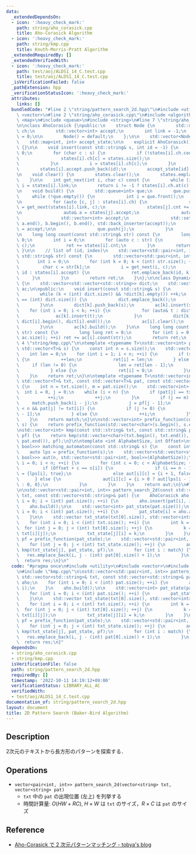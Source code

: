 ```yaml
---
data:
  _extendedDependsOn:
  - icon: ':heavy_check_mark:'
    path: string/aho_corasick.cpp
    title: Aho-Corasick Algorithm
  - icon: ':heavy_check_mark:'
    path: string/kmp.cpp
    title: Knuth-Morris-Pratt Algorithm
  _extendedRequiredBy: []
  _extendedVerifiedWith:
  - icon: ':heavy_check_mark:'
    path: test/aoj/ALDS1_14_C.test.cpp
    title: test/aoj/ALDS1_14_C.test.cpp
  _isVerificationFailed: false
  _pathExtension: hpp
  _verificationStatusIcon: ':heavy_check_mark:'
  attributes:
    links: []
  bundledCode: "#line 2 \"string/pattern_search_2d.hpp\"\n#include <utility>\n#include\
    \ <vector>\n#line 2 \"string/aho_corasick.cpp\"\n#include <algorithm>\n#include\
    \ <map>\n#include <queue>\n#include <string>\n#line 7 \"string/aho_corasick.cpp\"\
    \n\nclass AhoCorasick {\npublic:\n    struct Node {\n        std::map<char, int>\
    \ ch;\n        std::vector<int> accept;\n        int link = -1;\n        int cnt\
    \ = 0;\n\n        Node() = default;\n    };\n\n    std::vector<Node> states;\n\
    \    std::map<int, int> accept_state;\n\n    explicit AhoCorasick() : states(1)\
    \ {}\n\n    void insert(const std::string& s, int id = -1) {\n        int i =\
    \ 0;\n        for (char c : s) {\n            if (!states[i].ch.count(c)) {\n\
    \                states[i].ch[c] = states.size();\n                states.emplace_back();\n\
    \            }\n            i = states[i].ch[c];\n        }\n        ++states[i].cnt;\n\
    \        states[i].accept.push_back(id);\n        accept_state[id] = i;\n    }\n\
    \n    void clear() {\n        states.clear();\n        states.emplace_back();\n\
    \    }\n\n    int get_next(int i, char c) const {\n        while (i != -1 && !states[i].ch.count(c))\
    \ i = states[i].link;\n        return i != -1 ? states[i].ch.at(c) : 0;\n    }\n\
    \n    void build() {\n        std::queue<int> que;\n        que.push(0);\n   \
    \     while (!que.empty()) {\n            int i = que.front();\n            que.pop();\n\
    \n            for (auto [c, j] : states[i].ch) {\n                states[j].link\
    \ = get_next(states[i].link, c);\n                states[j].cnt += states[states[j].link].cnt;\n\
    \n                auto& a = states[j].accept;\n                auto& b = states[states[j].link].accept;\n\
    \                std::vector<int> accept;\n                std::set_union(a.begin(),\
    \ a.end(), b.begin(), b.end(), std::back_inserter(accept));\n                a\
    \ = accept;\n\n                que.push(j);\n            }\n        }\n    }\n\
    \n    long long count(const std::string& str) const {\n        long long ret =\
    \ 0;\n        int i = 0;\n        for (auto c : str) {\n            i = get_next(i,\
    \ c);\n            ret += states[i].cnt;\n        }\n        return ret;\n   \
    \ }\n\n    // list of (id, index)\n    std::vector<std::pair<int, int>> match(const\
    \ std::string& str) const {\n        std::vector<std::pair<int, int>> ret;\n \
    \       int i = 0;\n        for (int k = 0; k < (int) str.size(); ++k) {\n   \
    \         char c = str[k];\n            i = get_next(i, c);\n            for (auto\
    \ id : states[i].accept) {\n                ret.emplace_back(id, k);\n       \
    \     }\n        }\n        return ret;\n    }\n};\n\nclass DynamicAhoCorasick\
    \ {\n    std::vector<std::vector<std::string>> dict;\n    std::vector<AhoCorasick>\
    \ ac;\n\npublic:\n    void insert(const std::string& s) {\n        int k = 0;\n\
    \        while (k < (int) dict.size() && !dict[k].empty()) ++k;\n        if (k\
    \ == (int) dict.size()) {\n            dict.emplace_back();\n            ac.emplace_back();\n\
    \        }\n\n        dict[k].push_back(s);\n        ac[k].insert(s);\n\n    \
    \    for (int i = 0; i < k; ++i) {\n            for (auto& t : dict[i]) {\n  \
    \              ac[k].insert(t);\n            }\n            dict[k].insert(dict[k].end(),\
    \ dict[i].begin(), dict[i].end());\n            ac[i].clear();\n            dict[i].clear();\n\
    \        }\n\n        ac[k].build();\n    }\n\n    long long count(const std::string&\
    \ str) const {\n        long long ret = 0;\n        for (int i = 0; i < (int)\
    \ ac.size(); ++i) ret += ac[i].count(str);\n        return ret;\n    }\n};\n#line\
    \ 4 \"string/kmp.cpp\"\n\ntemplate <typename T>\nstd::vector<int> prefix_function(const\
    \ std::vector<T>& s) {\n    const int n = s.size();\n    std::vector<int> ret(n);\n\
    \    int len = 0;\n    for (int i = 1; i < n; ++i) {\n        if (s[i] == s[len])\
    \ {\n            ++len;\n            ret[i] = len;\n        } else {\n       \
    \     if (len != 0) {\n                len = ret[len - 1];\n                --i;\n\
    \            } else {\n                ret[i] = 0;\n            }\n        }\n\
    \    }\n    return ret;\n}\n\ntemplate <typename T>\nstd::vector<int> kmp(const\
    \ std::vector<T>& txt, const std::vector<T>& pat, const std::vector<int>& pf)\
    \ {\n    int n = txt.size(), m = pat.size();\n    std::vector<int> match;\n  \
    \  int i = 0, j = 0;\n    while (i < n) {\n        if (pat[j] == txt[i]) {\n \
    \           ++i;\n            ++j;\n        }\n        if (j == m) {\n       \
    \     match.push_back(i - j);\n            j = pf[j - 1];\n        } else if (i\
    \ < n && pat[j] != txt[i]) {\n            if (j != 0) {\n                j = pf[j\
    \ - 1];\n            } else {\n                ++i;\n            }\n        }\n\
    \    }\n    return match;\n}\n\nstd::vector<int> prefix_function(const std::string&\
    \ s) {\n    return prefix_function(std::vector<char>(s.begin(), s.end()));\n}\n\
    \nstd::vector<int> kmp(const std::string& txt, const std::string& pat, const std::vector<int>&\
    \ pf) {\n    return kmp(std::vector<char>(txt.begin(), txt.end()), std::vector<char>(pat.begin(),\
    \ pat.end()), pf);\n}\n\ntemplate <int AlphabetSize, int Offset>\nstd::vector<std::vector<std::pair<int,\
    \ bool>>> matching_automaton(const std::string& s) {\n    const int n = s.size();\n\
    \    auto lps = prefix_function(s);\n    std::vector<std::vector<std::pair<int,\
    \ bool>>> aut(n, std::vector<std::pair<int, bool>>(AlphabetSize));\n    for (int\
    \ i = 0; i < n; ++i) {\n        for (int c = 0; c < AlphabetSize; ++c) {\n   \
    \         if (Offset + c == s[i]) {\n                if (i == n - 1) aut[i][c]\
    \ = {lps[i], true};\n                else aut[i][c] = {i + 1, false};\n      \
    \      } else {\n                aut[i][c] = {i > 0 ? aut[lps[i - 1]][c].first\
    \ : 0, 0};\n            }\n        }\n    }\n    return aut;\n}\n#line 6 \"string/pattern_search_2d.hpp\"\
    \n\nstd::vector<std::pair<int, int>> pattern_search_2d(const std::vector<std::string>&\
    \ txt, const std::vector<std::string>& pat) {\n    AhoCorasick aho;\n    for (int\
    \ i = 0; i < (int) pat.size(); ++i) {\n        aho.insert(pat[i], i);\n    }\n\
    \    aho.build();\n\n    std::vector<int> pat_state(pat.size());\n    for (int\
    \ i = 0; i < (int) pat.size(); ++i) {\n        pat_state[i] = aho.accept_state[i];\n\
    \    }\n\n    std::vector txt_state(txt[0].size(), std::vector<int>(txt.size()));\n\
    \    for (int i = 0; i < (int) txt.size(); ++i) {\n        int k = 0;\n      \
    \  for (int j = 0; j < (int) txt[0].size(); ++j) {\n            k = aho.get_next(k,\
    \ txt[i][j]);\n            txt_state[j][i] = k;\n        }\n    }\n\n    auto\
    \ pf = prefix_function(pat_state);\n    std::vector<std::pair<int, int>> res;\n\
    \    for (int j = 0; j < (int) txt_state.size(); ++j) {\n        auto match =\
    \ kmp(txt_state[j], pat_state, pf);\n        for (int i : match) {\n         \
    \   res.emplace_back(i, j - (int) pat[0].size() + 1);\n        }\n    }\n\n  \
    \  return res;\n}\n"
  code: "#pragma once\n#include <utility>\n#include <vector>\n#include \"aho_corasick.cpp\"\
    \n#include \"kmp.cpp\"\n\nstd::vector<std::pair<int, int>> pattern_search_2d(const\
    \ std::vector<std::string>& txt, const std::vector<std::string>& pat) {\n    AhoCorasick\
    \ aho;\n    for (int i = 0; i < (int) pat.size(); ++i) {\n        aho.insert(pat[i],\
    \ i);\n    }\n    aho.build();\n\n    std::vector<int> pat_state(pat.size());\n\
    \    for (int i = 0; i < (int) pat.size(); ++i) {\n        pat_state[i] = aho.accept_state[i];\n\
    \    }\n\n    std::vector txt_state(txt[0].size(), std::vector<int>(txt.size()));\n\
    \    for (int i = 0; i < (int) txt.size(); ++i) {\n        int k = 0;\n      \
    \  for (int j = 0; j < (int) txt[0].size(); ++j) {\n            k = aho.get_next(k,\
    \ txt[i][j]);\n            txt_state[j][i] = k;\n        }\n    }\n\n    auto\
    \ pf = prefix_function(pat_state);\n    std::vector<std::pair<int, int>> res;\n\
    \    for (int j = 0; j < (int) txt_state.size(); ++j) {\n        auto match =\
    \ kmp(txt_state[j], pat_state, pf);\n        for (int i : match) {\n         \
    \   res.emplace_back(i, j - (int) pat[0].size() + 1);\n        }\n    }\n\n  \
    \  return res;\n}"
  dependsOn:
  - string/aho_corasick.cpp
  - string/kmp.cpp
  isVerificationFile: false
  path: string/pattern_search_2d.hpp
  requiredBy: []
  timestamp: '2022-10-11 14:19:12+09:00'
  verificationStatus: LIBRARY_ALL_AC
  verifiedWith:
  - test/aoj/ALDS1_14_C.test.cpp
documentation_of: string/pattern_search_2d.hpp
layout: document
title: 2D Pattern Search (Baker-Bird Algorithm)
---
```


## Description

2次元のテキストから長方形のパターンを探索する．

## Operations

- `vector<pair<int, int>> pattern_search_2d(vector<string> txt, vector<string> pat)`
    - `txt` 中の `pat` の出現位置 (左上) を列挙する
    - 時間計算量: $O(HW + RC)$, $H \times W$ は `txt` のサイズ，$R \times C$ は `pat` のサイズ

## Reference

- [Aho-Corasick で 2 次元パターンマッチング - tobya's blog](https://tobya.hatenablog.com/entry/2017/12/20/223629)
